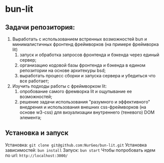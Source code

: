 # bun-lit

## **Задачи репозитория:**
1. Выработать с использованием встренных возможностей bun и минималистичных фронтенд фреймворков (на примере фреймворка lit)
    1. запуск и обработка запросов фронтенда и бэкенда через единый сервер;
    1. организацию кодовой базы фронтенда и бэкенда в едином репозитории на основе архитекуры bsd;
    1. выработать процесс сборки и запуска сервера и убедиться что все работает;
1. Изучить подходы работы с фреймворком lit:
    1. опробование самого фремворка lit и ощупывание ее возможностей;
    1. решение задачи использования "разумного и эффективного" внедрения и использования внешних css-фреймворков (на основе w3-css) для визуализации внутреннего (теневого) DOM элемента;

## **Установка и запуск**
Установка: `git clone git@github.com:NurGeo/bun-lit.git`
Установка зависимостей: `bun install`
Запуск: `bun start`
Чтобы попробовать идем по url: `http://localhost:3000/`
